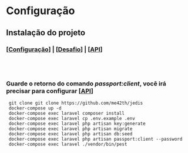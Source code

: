 # Configuração
## Instalação do projeto
### [[Configuração](./README.md)] | [[Desafio](./DESAFIO.md)] | [[API](./API.md)]
<br><br>
### Guarde o retorno do comando _passport:client_, você irá precisar para configurar [[API](./API.md)]
~~~
 git clone git clone https://github.com/me42th/jedis
 docker-compose up -d
 docker-compose exec laravel composer install
 docker-compose exec laravel cp .env.example .env
 docker-compose exec laravel php artisan key:generate
 docker-compose exec laravel php artisan migrate
 docker-compose exec laravel php artisan db:seed
 docker-compose exec laravel php artisan passport:client --password
 docker-compose exec laravel ./vendor/bin/pest
~~~
